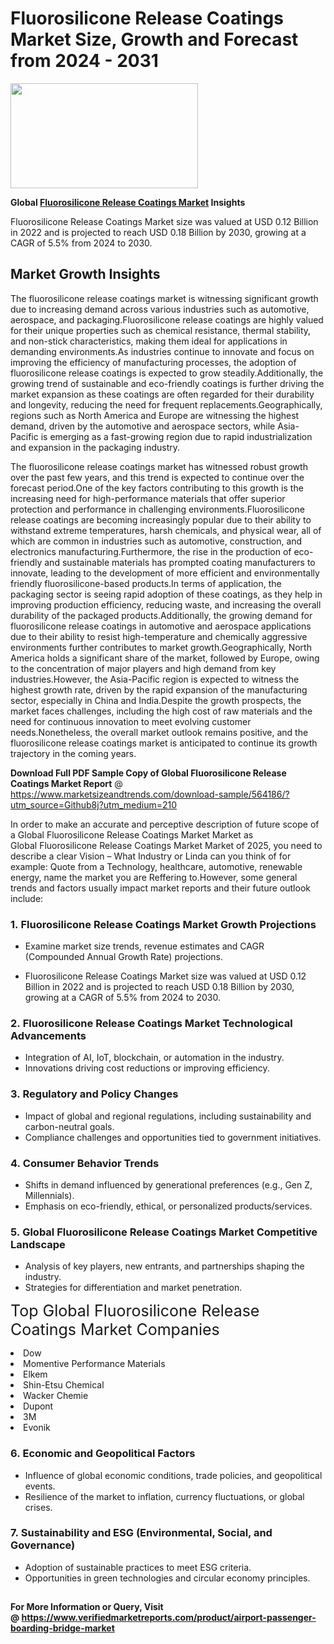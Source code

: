 <H1>Fluorosilicone Release Coatings Market Size, Growth and Forecast from 2024 - 2031</H1><img class="aligncenter size-medium wp-image-584254" src="https://thirdeyenews.in/wp-content/uploads/2024/09/Global-Market-Research-300x168.jpeg" alt="" width="300" height="168" /><p><strong>Global&nbsp;<a href="https://www.marketsizeandtrends.com/download-sample/564186/?utm_source=Github8j?utm_medium=210">Fluorosilicone Release Coatings Market</a> Insights</strong></p><p>Fluorosilicone Release Coatings Market size was valued at USD 0.12 Billion in 2022 and is projected to reach USD 0.18 Billion by 2030, growing at a CAGR of 5.5% from 2024 to 2030.</p><p><h2>Market Growth Insights</h2> <p>The fluorosilicone release coatings market is witnessing significant growth due to increasing demand across various industries such as automotive, aerospace, and packaging.Fluorosilicone release coatings are highly valued for their unique properties such as chemical resistance, thermal stability, and non-stick characteristics, making them ideal for applications in demanding environments.As industries continue to innovate and focus on improving the efficiency of manufacturing processes, the adoption of fluorosilicone release coatings is expected to grow steadily.Additionally, the growing trend of sustainable and eco-friendly coatings is further driving the market expansion as these coatings are often regarded for their durability and longevity, reducing the need for frequent replacements.Geographically, regions such as North America and Europe are witnessing the highest demand, driven by the automotive and aerospace sectors, while Asia-Pacific is emerging as a fast-growing region due to rapid industrialization and expansion in the packaging industry.</p> <p>The fluorosilicone release coatings market has witnessed robust growth over the past few years, and this trend is expected to continue over the forecast period.One of the key factors contributing to this growth is the increasing need for high-performance materials that offer superior protection and performance in challenging environments.Fluorosilicone release coatings are becoming increasingly popular due to their ability to withstand extreme temperatures, harsh chemicals, and physical wear, all of which are common in industries such as automotive, construction, and electronics manufacturing.Furthermore, the rise in the production of eco-friendly and sustainable materials has prompted coating manufacturers to innovate, leading to the development of more efficient and environmentally friendly fluorosilicone-based products.In terms of application, the packaging sector is seeing rapid adoption of these coatings, as they help in improving production efficiency, reducing waste, and increasing the overall durability of the packaged products.Additionally, the growing demand for fluorosilicone release coatings in automotive and aerospace applications due to their ability to resist high-temperature and chemically aggressive environments further contributes to market growth.Geographically, North America holds a significant share of the market, followed by Europe, owing to the concentration of major players and high demand from key industries.However, the Asia-Pacific region is expected to witness the highest growth rate, driven by the rapid expansion of the manufacturing sector, especially in China and India.Despite the growth prospects, the market faces challenges, including the high cost of raw materials and the need for continuous innovation to meet evolving customer needs.Nonetheless, the overall market outlook remains positive, and the fluorosilicone release coatings market is anticipated to continue its growth trajectory in the coming years.</p> <p><span class=""><strong>Download Full PDF Sample Copy of Global Fluorosilicone Release Coatings Market Report</strong> @ <a href="https://www.marketsizeandtrends.com/download-sample/564186/?utm_source=Github8j?utm_medium=210" target="_blank">https://www.marketsizeandtrends.com/download-sample/564186/?utm_source=Github8j?utm_medium=210</a></span></p><p>In order to make an accurate and perceptive description of future scope of a Global&nbsp;Fluorosilicone Release Coatings Market Market as Global&nbsp;Fluorosilicone Release Coatings Market Market of 2025, you need to describe a clear Vision &ndash; What Industry or Linda can you think of for example: Quote from a Technology, healthcare, automotive, renewable energy, name the market you are Reffering to.However, some general trends and factors usually impact market reports and their future outlook include:</p><h3>1.&nbsp;<strong>Fluorosilicone Release Coatings Market Growth Projections</strong></h3><ul><li>Examine market size trends, revenue estimates and CAGR (Compounded Annual Growth Rate) projections.</li><li><p>Fluorosilicone Release Coatings Market size was valued at USD 0.12 Billion in 2022 and is projected to reach USD 0.18 Billion by 2030, growing at a CAGR of 5.5% from 2024 to 2030.</p></li></ul><h3>2.&nbsp;<strong>Fluorosilicone Release Coatings Market Technological Advancements</strong></h3><ul><li>Integration of AI, IoT, blockchain, or automation in the industry.</li><li>Innovations driving cost reductions or improving efficiency.</li></ul><h3>3.&nbsp;<strong>Regulatory and Policy Changes</strong></h3><ul><li>Impact of global and regional regulations, including sustainability and carbon-neutral goals.</li><li>Compliance challenges and opportunities tied to government initiatives.</li></ul><h3>4.&nbsp;<strong>Consumer Behavior Trends</strong></h3><ul><li>Shifts in demand influenced by generational preferences (e.g., Gen Z, Millennials).</li><li>Emphasis on eco-friendly, ethical, or personalized products/services.</li></ul><h3>5.&nbsp;<strong>Global Fluorosilicone Release Coatings Market Competitive Landscape</strong></h3><ul><li>Analysis of key players, new entrants, and partnerships shaping the industry.</li><li>Strategies for differentiation and market penetration.</li></ul><p data-pm-slice="1 1 []"><span style="color: inherit; font-family: inherit; font-size: 25px;">Top Global Fluorosilicone Release Coatings Market Companies</span></p><div class="" data-test-id=""><p><li>Dow</li><li> Momentive Performance Materials</li><li> Elkem</li><li> Shin-Etsu Chemical</li><li> Wacker Chemie</li><li> Dupont</li><li> 3M</li><li> Evonik</li></p></div><h3>6.&nbsp;<strong>Economic and Geopolitical Factors</strong></h3><ul><li>Influence of global economic conditions, trade policies, and geopolitical events.</li><li>Resilience of the market to inflation, currency fluctuations, or global crises.</li></ul><h3>7.&nbsp;<strong>Sustainability and ESG (Environmental, Social, and Governance)</strong></h3><ul><li>Adoption of sustainable practices to meet ESG criteria.</li><li>Opportunities in green technologies and circular economy principles.</li></ul><h2><strong style="font-size: 14px;">For More Information or Query, Visit @&nbsp;</strong><a style="background-color: #ffffff; font-size: 14px;" href="https://www.marketsizeandtrends.com/report/fluorosilicone-release-coatings-market/" target="_blank">https://www.verifiedmarketreports.com/product/airport-passenger-boarding-bridge-market</a></h2>